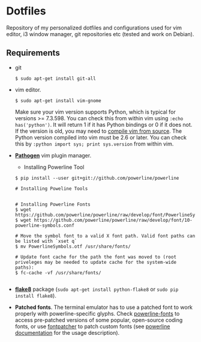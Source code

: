 # Dotfiles
Repository of my personalized dotfiles and configurations used for vim editor, i3 window manager, git repositories etc (tested and work on Debian).

## Requirements
- git

  `$ sudo apt-get install git-all`

- vim editor.

  `$ sudo apt-get install vim-gnome`

  Make sure your vim version supports Python, which is typical for versions >= 7.3.598. You can check this from within vim using `:echo has('python')`. It will return 1 if it has Python bindings or 0 if it does not. If the version is old, you may need to [compile vim from source](https://github.com/Valloric/YouCompleteMe/wiki/Building-Vim-from-source). The Python version compiled into vim must be 2.6 or later. You can check this by `:python import sys; print sys.version` from within vim.

- [**Pathogen**](https://github.com/tpope/vim-pathogen) vim plugin manager.

  * Installing Powerline Tool

   `$ pip install --user git+git://github.com/powerline/powerline`

    ```
    # Installing Poweline Tools
    
    
    # Installing Powerline Fonts
    $ wget https://github.com/powerline/powerline/raw/develop/font/PowerlineSymbols.otf
    $ wget https://github.com/powerline/powerline/raw/develop/font/10-powerline-symbols.conf
    
    # Move the symbol font to a valid X font path. Valid font paths can be listed with `xset q`
    $ mv PowerlineSymbols.otf /usr/share/fonts/
    
    # Update font cache for the path the font was moved to (root priveleges may be needed to update cache for the system-wide paths):
    $ fc-cache -vf /usr/share/fonts/
    
    
    ```
- [**flake8**](https://pypi.python.org/pypi/flake8/) package (`sudo apt-get install python-flake8` or `sudo pip install flake8`).
- **Patched fonts**. The terminal emulator has to use a patched font to work properly with powerline-specific glyphs. Check [powerline-fonts](https://github.com/powerline/fonts) to access pre-patched versions of some popular, open-source coding fonts, or use [fontpatcher](https://github.com/powerline/fontpatcher) to patch custom fonts (see [powerline documentation](https://apw-bash-settings.readthedocs.io/en/latest/fontpatching.html) for the usage description).
